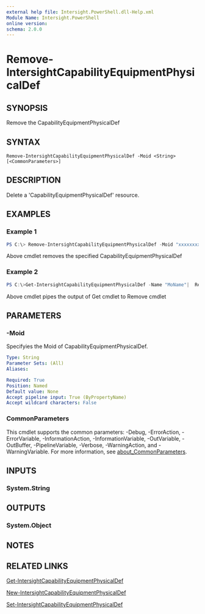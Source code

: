 ```yaml
---
external help file: Intersight.PowerShell.dll-Help.xml
Module Name: Intersight.PowerShell
online version:
schema: 2.0.0
---
```


# Remove-IntersightCapabilityEquipmentPhysicalDef

## SYNOPSIS
Remove the CapabilityEquipmentPhysicalDef

## SYNTAX

```
Remove-IntersightCapabilityEquipmentPhysicalDef -Moid <String> [<CommonParameters>]
```

## DESCRIPTION
Delete a &apos;CapabilityEquipmentPhysicalDef&apos; resource.

## EXAMPLES

### Example 1
```powershell
PS C:\> Remove-IntersightCapabilityEquipmentPhysicalDef -Moid "xxxxxxxxxxxxxxxxxxxxxxxxxxx"
```
Above cmdlet removes the specified CapabilityEquipmentPhysicalDef 

### Example 2
```powershell
PS C:\>Get-IntersightCapabilityEquipmentPhysicalDef -Name "MoName"|  Remove-IntersightCapabilityEquipmentPhysicalDef
```
Above cmdlet pipes the output of Get cmdlet to Remove cmdlet

## PARAMETERS

### -Moid
Specifyies the Moid of CapabilityEquipmentPhysicalDef.

```yaml
Type: String
Parameter Sets: (All)
Aliases:

Required: True
Position: Named
Default value: None
Accept pipeline input: True (ByPropertyName)
Accept wildcard characters: False
```

### CommonParameters
This cmdlet supports the common parameters: -Debug, -ErrorAction, -ErrorVariable, -InformationAction, -InformationVariable, -OutVariable, -OutBuffer, -PipelineVariable, -Verbose, -WarningAction, and -WarningVariable. For more information, see [about_CommonParameters](http://go.microsoft.com/fwlink/?LinkID=113216).

## INPUTS

### System.String

## OUTPUTS

### System.Object
## NOTES

## RELATED LINKS

[Get-IntersightCapabilityEquipmentPhysicalDef](./Get-IntersightCapabilityEquipmentPhysicalDef.md)

[New-IntersightCapabilityEquipmentPhysicalDef](./New-IntersightCapabilityEquipmentPhysicalDef.md)

[Set-IntersightCapabilityEquipmentPhysicalDef](./Set-IntersightCapabilityEquipmentPhysicalDef.md)

